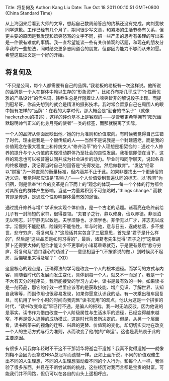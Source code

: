 Title: 将复何及
Author: Kang Liu
Date: Tue Oct 18 2011 00:10:51 GMT+0800 (China Standard Time)

从上海回来后看到大师的文章，想起自己数周前答应的约稿还没有完成，向刘斐敏同学道歉。工作已经有几个月了，期间很少写文章，和紧凑的生活节奏有关系，但更主要的原因是我发现和嬉笑怒骂的文字不同，把一些严肃的思考有条理的写出来是一件很有难度的事情。我一直希望能谈一些有关价值观的话题，和现在的朋友分享我的一些想法，同时结交更多志同道合的朋友，但都因为能力不够而从未如愿。希望这篇拙文是一个好的开始。

## 将复何及

“不只是公司，每个人都需要有自己的品牌。”我老板的老板有一次这样说。他所说的品牌是一个人在群体中赖以生存的“形象资产”，比如乔布斯几乎成了“个性而优雅的产品设计”的代名词、韩乔生总是伴随着让人啼笑皆非的解说段子出现、而提到冠希哥，你首先想到的就会是精湛的摄影技术。我时常会留意自己在周围人的眼中拥有怎样的“品牌”：在我的大学时代，那大概会是“勤奋的书呆子”（就像[hackerzhou][]的描述），这样的评价基本上是客观的——尽管我更希望拥有“阳光幽默聪明帅气正义的化身月亮的使者”一类的标签，而那就脱离了实际。

一个人的品牌从侧面反映出他／她的行为准则和价值取向。有时候我觉得自己生错了时代，理由是我是一个很传统的人——当然不是说我是一个封建遗老，而是我的价值观念在很大程度上和传统文人“修齐治平”的个人理想是相契合的：通过个人修养的提升与个人价值的实现推动群体乃至社会的良性发展。我相信即便在当下，这样的观念也可以被普遍认同并成为社会进步的动力。毕业时和同学聊天，说起各自的终极理想，我记得当时自己的回答是“先得发达，然后做教育”。“发达”经常以“财富”为一种直观的衡量标准，但内涵并不止于此。如果非要找出一个更通俗的近义词，我觉得那应该是“影响力”——个人价值受到普遍认同的标志。以“教育”为归宿，则是信奉“社会的变革是自下而上的”观念的体现——每一个个体的行为都会对其所在的群体产生影响，当这一力量累积到不可忽略时，”things change.” 而教育即是传道，是通过个性影响群体最有效的途径。

通过提升修养与增广学识来实现个体价值，是一个古老的话题。诸葛亮在临终前给儿子有一封简短的家书，很得要领。“夫君子之行，静以修身，俭以养德。非淡泊无以明志，非宁静无以致远。夫学须静也，才须学也。非学无以广才，非志无以成学。淫慢则不能励精，险躁则不能怡性。年与时驰，意与日去，遂成枯落，多不接世，悲守穷庐，将复何及？”这段话其实包含了三层意思，首先是“君子是什么样的”，然后是“这些品质是如何习得的”，最后，诸葛老先生觉得“君子之行”这根胡萝卜还得要大棒的配合才能让少不更事的小诸葛乖乖就范，于是便有最后“悲守穷庐，将复何及”苦口婆心的劝诫了——意思相当于“（不按爹说的做，）到时候买不起房，后悔哪里来得及呢？”（XD）

这里核心的观点是，正确得法的学习是改变一个人的根本途径。而学习的方式与内容，则随着时代的发展而发生变化，具体到每一个人，就又不一而足了。我是一个不大有天分的程序员，我所能接受的学习方式中，读书是最有效的一种。如果读书是一剂药品，那它的疗效一栏里应该写的是获取技能、增广见识、了解世界、认知自我等等，而副作用也很容易发现，如果你愿意认识我的话。有一次乘出租车回复旦，司机用了半个小时的时间向我兜售“读书无用”的观点，他认为这是一个拼爹的时代，“读书改变命运”早已行不通，是骗人的把戏。我一时无法反驳，因为他说的是事实。读书作为借由改变一个人阶级属性与生活水平的途径，已经变得越来越窄，不再是受人追捧的成功模式，这是时代背景所决定的。但是，从另一个层面看，读书所带来的视角的迁移、兴趣的更替、价值观的变化，却切切实实地在改变一个人的生活方式与行为准则，从而改变了他/她的“命运”。这也是我热衷于此的主要原因。

有很多人问我你年轻时不干这不干那韶华将逝岂不遗憾？我真不觉得遗憾——就像刘翔不会因为没拿过NBA总冠军而遗憾一样。正如上面所说，不同的价值观催生出不同的人生理想，不同的人生理想驱动着不同的个人行为。和每个人一样，我体验了很多东西，并且在不断尝试新的挑战，这些经历对我而言都是宝贵的财富。可能我们并不同路，但仍可以在各自的山头上遥相呼应。

[hackerzhou]: http://hackerzhou.me/2011/10/essay.html